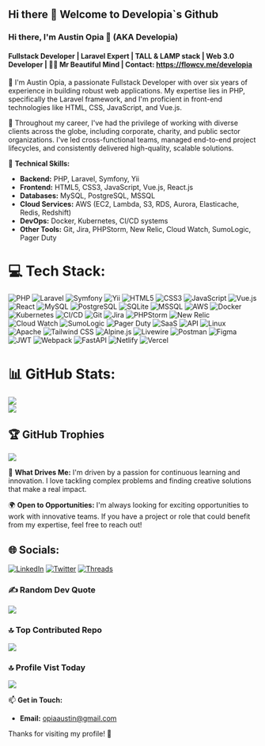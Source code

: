 ## Hi there 👋 Welcome to Developia`s Github


### Hi there, I'm Austin Opia 👋 (AKA Developia)

#### Fullstack Developer | Laravel Expert | TALL & LAMP stack | Web 3.0 Developer  | 🧎🏾 Mr Beautiful Mind | Contact: https://flowcv.me/developia

👋 I'm Austin Opia, a passionate Fullstack Developer with over six years of experience in building robust web applications. My expertise lies in PHP, specifically the Laravel framework, and I'm proficient in front-end technologies like HTML, CSS, JavaScript, and Vue.js.

💼 Throughout my career, I've had the privilege of working with diverse clients across the globe, including corporate, charity, and public sector organizations. I've led cross-functional teams, managed end-to-end project lifecycles, and consistently delivered high-quality, scalable solutions.

🔧 **Technical Skills:**
- **Backend:** PHP, Laravel, Symfony, Yii
- **Frontend:** HTML5, CSS3, JavaScript, Vue.js, React.js
- **Databases:** MySQL, PostgreSQL, MSSQL
- **Cloud Services:** AWS (EC2, Lambda, S3, RDS, Aurora, Elasticache, Redis, Redshift)
- **DevOps:** Docker, Kubernetes, CI/CD systems
- **Other Tools:** Git, Jira, PHPStorm, New Relic, Cloud Watch, SumoLogic, Pager Duty



# 💻 Tech Stack:

![PHP](https://img.shields.io/badge/PHP-777BB4.svg?style=flat&logo=php&logoColor=white) 
![Laravel](https://img.shields.io/badge/Laravel-FCC624?style=flat&logo=laravel&logoColor=black) 
![Symfony](https://img.shields.io/badge/Symfony-000000.svg?style=flat&logo=symfony&logoColor=white) 
![Yii](https://img.shields.io/badge/Yii-52C9E3.svg?style=flat&logo=yii&logoColor=white) 
![HTML5](https://img.shields.io/badge/html5-%23E34F26.svg?style=flat&logo=html5&logoColor=white) 
![CSS3](https://img.shields.io/badge/css3-%231572B6.svg?style=flat&logo=css3&logoColor=white) 
![JavaScript](https://img.shields.io/badge/javascript-%23323330.svg?style=flat&logo=javascript&logoColor=%23F7DF1E) 
![Vue.js](https://img.shields.io/badge/vue.js-%234FC08D.svg?style=flat&logo=vue.js&logoColor=white) 
![React](https://img.shields.io/badge/react-%2320232a.svg?style=flat&logo=react&logoColor=%2361DAFB) 
![MySQL](https://img.shields.io/badge/mysql-%2300f.svg?style=flat&logo=mysql&logoColor=white) 
![PostgreSQL](https://img.shields.io/badge/PostgreSQL-%23316192.svg?style=flat&logo=postgresql&logoColor=white) 
![SQLite](https://img.shields.io/badge/sqlite-%2307405e.svg?style=flat&logo=sqlite&logoColor=white) 
![MSSQL](https://img.shields.io/badge/MSSQL-CC2927.svg?style=flat&logo=microsoftsqlserver&logoColor=white) 
![AWS](https://img.shields.io/badge/AWS-%23232F3E.svg?style=flat&logo=amazonaws&logoColor=white) 
![Docker](https://img.shields.io/badge/docker-%230db7ed.svg?style=flat&logo=docker&logoColor=white) 
![Kubernetes](https://img.shields.io/badge/kubernetes-%23326ce5.svg?style=flat&logo=kubernetes&logoColor=white) 
![CI/CD](https://img.shields.io/badge/CI/CD-%23000000.svg?style=flat&logo=gitlab&logoColor=white) 
![Git](https://img.shields.io/badge/git-%23F05032.svg?style=flat&logo=git&logoColor=white) 
![Jira](https://img.shields.io/badge/Jira-0052CC.svg?style=flat&logo=jira&logoColor=white) 
![PHPStorm](https://img.shields.io/badge/PHPStorm-000000.svg?style=flat&logo=phpstorm&logoColor=white) 
![New Relic](https://img.shields.io/badge/New%20Relic-00A1E4.svg?style=flat&logo=newrelic&logoColor=white) 
![Cloud Watch](https://img.shields.io/badge/AWS%20Cloud%20Watch-FF9900.svg?style=flat&logo=amazonaws&logoColor=white) 
![SumoLogic](https://img.shields.io/badge/SumoLogic-00A3E0.svg?style=flat&logo=sumologic&logoColor=white) 
![Pager Duty](https://img.shields.io/badge/PagerDuty-5A67F2.svg?style=flat&logo=pagerduty&logoColor=white) 
![SaaS](https://img.shields.io/badge/SaaS-00BFFF.svg?style=flat&logo=cloud&logoColor=white) 
![API](https://img.shields.io/badge/API-FF5733.svg?style=flat&logo=api&logoColor=white) 
![Linux](https://img.shields.io/badge/Linux-FCC624.svg?style=flat&logo=linux&logoColor=black) 
![Apache](https://img.shields.io/badge/Apache-D22128.svg?style=flat&logo=apache&logoColor=white) 
![Tailwind CSS](https://img.shields.io/badge/Tailwind%20CSS-38B2AC.svg?style=flat&logo=tailwind-css&logoColor=white) 
![Alpine.js](https://img.shields.io/badge/Alpine.js-8BC0D8.svg?style=flat&logo=alpinejs&logoColor=white) 
![Livewire](https://img.shields.io/badge/Livewire-4B5563.svg?style=flat&logo=laravel&logoColor=white) 
![Postman](https://img.shields.io/badge/Postman-FF6C37.svg?style=flat&logo=postman&logoColor=white) 
![Figma](https://img.shields.io/badge/Figma-F24E1E.svg?style=flat&logo=figma&logoColor=white) 
![JWT](https://img.shields.io/badge/JWT-black?style=flat&logo=JSON%20web%20tokens) 
![Webpack](https://img.shields.io/badge/webpack-%238DD6F9.svg?style=flat&logo=webpack&logoColor=black) 
![FastAPI](https://img.shields.io/badge/FastAPI-005571?style=flat&logo=fastapi) 
![Netlify](https://img.shields.io/badge/netlify-%23000000.svg?style=flat&logo=netlify&logoColor=#00C7B7) 
![Vercel](https://img.shields.io/badge/vercel-%23000000.svg?style=flat&logo=vercel&logoColor=white) 


# 📊 GitHub Stats:

![](https://github-readme-streak-stats.herokuapp.com/?user=thomsontochi&theme=dark&hide_border=true)<br/>
![](https://github-readme-stats.vercel.app/api/top-langs/?username=thomsontochi&theme=dark&hide_border=true&include_all_commits=false&count_private=true&layout=compact)

## 🏆 GitHub Trophies

![](https://github-profile-trophy.vercel.app/?username=thomsontochi&theme=apprentice&no-frame=false&no-bg=true&margin-w=4)

🌟 **What Drives Me:** I'm driven by a passion for continuous learning and innovation. I love tackling complex problems and finding creative solutions that make a real impact.

🌍 **Open to Opportunities:** I'm always looking for exciting opportunities to work with innovative teams. If you have a project or role that could benefit from my expertise, feel free to reach out!

## 🌐 Socials:
[![LinkedIn](https://img.shields.io/badge/LinkedIn-%230077B5.svg?logo=linkedin&logoColor=white)](https://www.linkedin.com/in/developia/) [![Twitter](https://img.shields.io/badge/Twitter-%231DA1F2.svg?logo=Twitter&logoColor=white)](https://x.com/SirAlexthomson)
[![Threads](https://img.shields.io/badge/Threads-%231DA1F2.svg?logo=Threads&logoColor=white)](https://www.threads.net/@austinopia)

### ✍️ Random Dev Quote

![](https://quotes-github-readme.vercel.app/api?text=Talk%20is%20cheap.%20Show%20me%20the%20code&theme=tokyonight)

### 🔝 Top Contributed Repo

![](https://github-contributor-stats.vercel.app/api?username=thomsontochi&limit=5&theme=dark&combine_all_yearly_contributions=true)

### 🔝 Profile Vist Today
[![](https://visitcount.itsvg.in/api?id=thomsontochi&icon=0&color=12)](https://visitcount.itsvg.in)




📫 **Get in Touch:**
- **Email:** opiaaustin@gmail.com

Thanks for visiting my profile! 🚀


<!--
**thomsontochi/thomsontochi** is a ✨ _special_ ✨ repository because its `README.md` (this file) appears on your GitHub profile.

Here are some ideas to get you started:

- 🔭 I’m currently working on ...
- 🌱 I’m currently learning ...
- 👯 I’m looking to collaborate on ...
- 🤔 I’m looking for help with ...
- 💬 Ask me about ...
- 📫 How to reach me: ...
- 😄 Pronouns: ...
- ⚡ Fun fact: ...
-->
